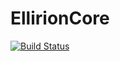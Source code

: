 # EllirionCore
[![Build Status](https://travis-ci.com/OldaranT/EllirionCore.svg?token=jbs8Tf294Bqu5NZ6f2PS&branch=master)](https://travis-ci.com/OldaranT/EllirionCore)
